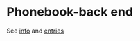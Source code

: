 # Phonebook-back end
See [info](https://phonebook-backend-55dt.onrender.com/info) and
[entries](https://phonebook-backend-55dt.onrender.com/api/persons)
